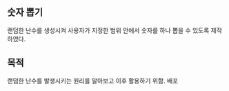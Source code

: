 ## 숫자 뽑기

랜덤한 난수를 생성시켜 사용자가 지정한 범위 안에서 숫자를 하나 뽑을 수 있도록 제작하였다.

## 목적

랜덤한 난수를 발생시키는 원리를 알아보고 이후 활용하기 위함.
배포
